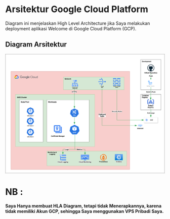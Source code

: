 # Arsitektur Google Cloud Platform

Diagram ini menjelaskan High Level Architecture 
jika Saya melakukan deployment aplikasi Welcome di Google Cloud Platform (GCP).

## Diagram Arsitektur

![GCP Architecture](HLA_Diagram_GCP_Plan.png)

# NB :
**Saya Hanya membuat HLA Diagram, tetapi tidak Menerapkannya, karena tidak memiliki Akun GCP, sehingga Saya menggunakan VPS
Pribadi Saya.**